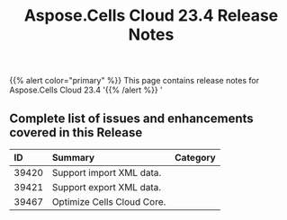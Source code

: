 ﻿---
title: Aspose.Cells Cloud 23.4 Release Notes
second_title: Aspose.Cells Cloud Documen
type: docs
url: /fr/aspose-cells-cloud-23-4-release-notes/
description: Aspose.Cells Cloud supports Excel to create, convert, merge, split, protected, inner object operation, and so on
weight: 18
---
{{% alert color="primary" %}} 
This page contains release notes for Aspose.Cells Cloud 23.4
'{{% /alert %}} '
## **Complete list of issues and enhancements covered in this Release**

|**ID**|**Summary**|**Category**|
|:- |:- |:- |
|39420 |Support import XML data. |
|39421 |Support export XML data. |
|39467 |Optimize Cells Cloud Core. |

